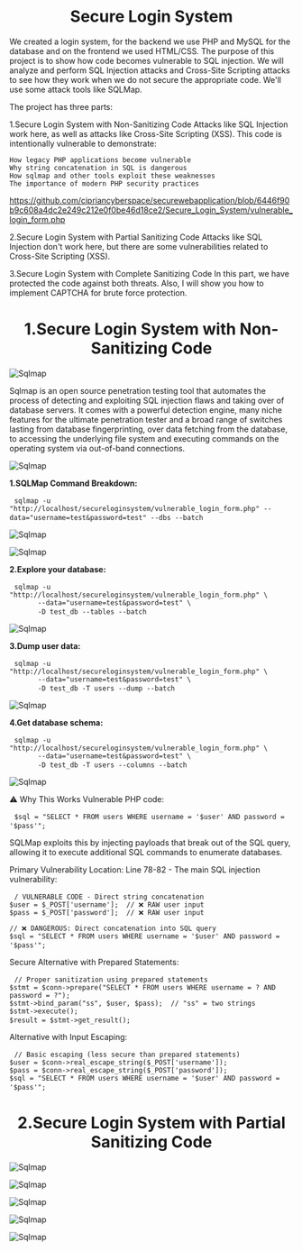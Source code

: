 <h1 align="center">Secure Login System</h1>

We created a login system, for the backend we use PHP and MySQL for the database and on the frontend we used HTML/CSS. 
The purpose of this project is to show how code becomes vulnerable to SQL injection.
We will analyze and perform SQL Injection attacks and Cross-Site Scripting attacks to see how they work when we do not secure the appropriate code. 
We'll use some attack tools like SQLMap. 

The project has three parts:

1.Secure Login System with Non-Sanitizing Code
Attacks like SQL Injection work here, as well as attacks like Cross-Site Scripting (XSS).
    This code is intentionally vulnerable to demonstrate:

    How legacy PHP applications become vulnerable
    Why string concatenation in SQL is dangerous
    How sqlmap and other tools exploit these weaknesses
    The importance of modern PHP security practices

https://github.com/cipriancyberspace/securewebapplication/blob/6446f90b9c608a4dc2e249c212e0f0be46d18ce2/Secure_Login_System/vulnerable_login_form.php

2.Secure Login System with Partial Sanitizing Code
Attacks like SQL Injection don't work here, but there are some vulnerabilities related to Cross-Site Scripting (XSS).

3.Secure Login System with Complete Sanitizing Code
In this part, we have protected the code against both threats. Also, I will show you how to implement CAPTCHA for brute force protection.

<h1 align="center">1.Secure Login System with Non-Sanitizing Code</h1>

![Sqlmap](https://raw.githubusercontent.com/cipriancyberspace/securewebapplication/99e7e8d24c04397303853220b9ae101d9e12e940/Secure_Login_System/images/sqlmap.png)



Sqlmap is an open source penetration testing tool that automates the process of detecting and exploiting SQL injection flaws and taking over of database servers. 
It comes with a powerful detection engine, many niche features for the ultimate penetration tester and a broad range of switches lasting from database fingerprinting, 
over data fetching from the database, to accessing the underlying file system and executing commands on the operating system via out-of-band connections.

![Sqlmap](https://github.com/cipriancyberspace/securewebapplication/blob/ee5612aa8bd9970e35df345d5f98699db35a3003/Secure_Login_System/images/sqlmap_1.png)

<strong> 1.SQLMap Command Breakdown: </strong>
<pre> <code>sqlmap -u "http://localhost/secureloginsystem/vulnerable_login_form.php" --data="username=test&password=test" --dbs --batch</code> </pre>

![Sqlmap](https://github.com/cipriancyberspace/securewebapplication/blob/1bf4ec6c5278162c33acfffa401df1ce9bfb6bfb/Secure_Login_System/images/sqlmap_3.png)

![Sqlmap](https://github.com/cipriancyberspace/securewebapplication/blob/eff2084c859e84b41a33be3071eaf471de9b0d7e/Secure_Login_System/images/sqlmap_2.png)

<strong> 2.Explore your database: </strong>
<pre> <code>sqlmap -u "http://localhost/secureloginsystem/vulnerable_login_form.php" \
       --data="username=test&password=test" \
       -D test_db --tables --batch</code> </pre>

![Sqlmap](https://github.com/cipriancyberspace/securewebapplication/blob/9086268e64a0716507f5dc933ce2bfb70513775b/Secure_Login_System/images/sqlmap_4.png)

<strong> 3.Dump user data: </strong>

<pre> <code>sqlmap -u "http://localhost/secureloginsystem/vulnerable_login_form.php" \
       --data="username=test&password=test" \
       -D test_db -T users --dump --batch</code> </pre>

![Sqlmap](https://github.com/cipriancyberspace/securewebapplication/blob/f0b283ed11636000979a965a8ce7c080b99c5ea2/Secure_Login_System/images/sqlmap_5.png)

<strong> 4.Get database schema: </strong>

<pre> <code>sqlmap -u "http://localhost/secureloginsystem/vulnerable_login_form.php" \
       --data="username=test&password=test" \
       -D test_db -T users --columns --batch</code> </pre>

![Sqlmap](https://github.com/cipriancyberspace/securewebapplication/blob/e4dc111aa3704427855dbe08de21b97209472a2a/Secure_Login_System/images/sqlmap_6.png)



⚠️ Why This Works 
Vulnerable PHP code:
<pre> <code>$sql = "SELECT * FROM users WHERE username = '$user' AND password = '$pass'";</code> </pre>
SQLMap exploits this by injecting payloads that break out of the SQL query, allowing it to execute additional SQL commands to enumerate databases.

Primary Vulnerability Location:
Line 78-82 - The main SQL injection vulnerability:


<pre> <code>/ VULNERABLE CODE - Direct string concatenation
$user = $_POST['username'];  // ❌ RAW user input
$pass = $_POST['password'];  // ❌ RAW user input

// ❌ DANGEROUS: Direct concatenation into SQL query
$sql = "SELECT * FROM users WHERE username = '$user' AND password = '$pass'";</code> </pre>

Secure Alternative with Prepared Statements:

<pre> <code>// Proper sanitization using prepared statements
$stmt = $conn->prepare("SELECT * FROM users WHERE username = ? AND password = ?");
$stmt->bind_param("ss", $user, $pass);  // "ss" = two strings
$stmt->execute();
$result = $stmt->get_result();</code> </pre>

Alternative with Input Escaping:

<pre> <code>// Basic escaping (less secure than prepared statements)
$user = $conn->real_escape_string($_POST['username']);
$pass = $conn->real_escape_string($_POST['password']);
$sql = "SELECT * FROM users WHERE username = '$user' AND password = '$pass'";</code> </pre>

<h1 align="center">2.Secure Login System with Partial Sanitizing Code</h1>

![Sqlmap](https://github.com/cipriancyberspace/securewebapplication/blob/30c26c388316b68f212474aea13c1971e70e08dc/Secure_Login_System/images/xss_1.png)

![Sqlmap](https://github.com/cipriancyberspace/securewebapplication/blob/30c26c388316b68f212474aea13c1971e70e08dc/Secure_Login_System/images/xss_2.png)



![Sqlmap](https://github.com/cipriancyberspace/securewebapplication/blob/30c26c388316b68f212474aea13c1971e70e08dc/Secure_Login_System/images/xss_3.png)

![Sqlmap](https://github.com/cipriancyberspace/securewebapplication/blob/30c26c388316b68f212474aea13c1971e70e08dc/Secure_Login_System/images/xss_4.png)

![Sqlmap](https://github.com/cipriancyberspace/securewebapplication/blob/30c26c388316b68f212474aea13c1971e70e08dc/Secure_Login_System/images/xss_5.png)





